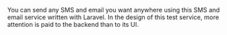 You can send any SMS and email you want anywhere using this SMS and email service written with Laravel.
In the design of this test service, more attention is paid to the backend than to its UI.
